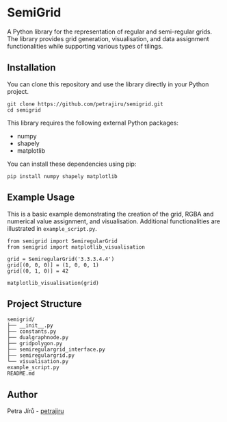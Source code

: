 # SemiGrid

A Python library for the representation of regular and semi-regular grids. The library provides grid generation, visualisation, and data assignment functionalities while supporting various types of tilings.



## Installation
You can clone this repository and use the library directly in your Python project.

```
git clone https://github.com/petrajiru/semigrid.git
cd semigrid
```

This library requires the following external Python packages:
- numpy
- shapely
- matplotlib


You can install these dependencies using pip:
```
pip install numpy shapely matplotlib
```

## Example Usage
This is a basic example demonstrating the creation of the grid, RGBA and numerical value assignment, and visualisation. Additional functionalities are illustrated in `example_script.py`.
```
from semigrid import SemiregularGrid
from semigrid import matplotlib_visualisation

grid = SemiregularGrid('3.3.3.4.4')
grid[(0, 0, 0)] = (1, 0, 0, 1)
grid[(0, 1, 0)] = 42

matplotlib_visualisation(grid)

```

## Project Structure
```
semigrid/
├── __init__.py
├── constants.py
├── dualgraphnode.py
├── gridpolygon.py
├── semiregulargrid_interface.py
├── semiregulargrid.py
└── visualisation.py
example_script.py
README.md
```

## Author
Petra Jírů - [petrajiru](https://github.com/petrajiru)